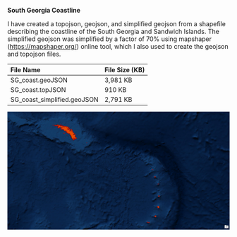 **South Georgia Coastline**

I have created a topojson, geojson, and simplified geojson from a shapefile describing the coastline of the South Georgia and Sandwich Islands. The simplified geojson was simplified by a factor of 70% using mapshaper (https://mapshaper.org/) online tool, which I also used to create the geojson and topojson files.

|File Name|File Size (KB)|
|:---|:---|
|SG_coast.geoJSON|3,981 KB|
|SG_coast.topJSON|910 KB|
|SG_coast_simplified.geoJSON|2,791 KB|

<img src="img/South_Georgia_Coastline.png" alt="Drawing" style="text-align: center; width: 700px"/>
